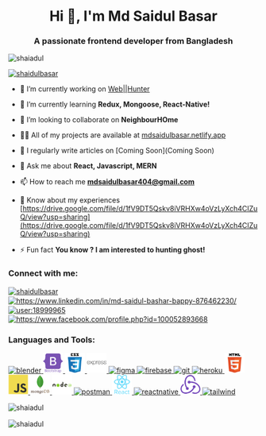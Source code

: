 <h1 align="center">Hi 👋, I'm Md Saidul Basar</h1>
<h3 align="center">A passionate frontend developer from Bangladesh</h3>

<p align="left"> <img src="https://komarev.com/ghpvc/?username=shaiadul&label=Profile%20views&color=0e75b6&style=flat" alt="shaiadul" /> </p>

<p align="left"> <a href="https://twitter.com/shaidulbasar" target="blank"><img src="https://img.shields.io/twitter/follow/shaidulbasar?logo=twitter&style=for-the-badge" alt="shaidulbasar" /></a> </p>

- 🔭 I’m currently working on [Web||Hunter](https://github.com/shaiadul/Web-Hunter)

- 🌱 I’m currently learning **Redux, Mongoose, React-Native!**

- 👯 I’m looking to collaborate on **NeighbourHOme**

- 👨‍💻 All of my projects are available at [mdsaidulbasar.netlify.app](mdsaidulbasar.netlify.app)

- 📝 I regularly write articles on [Coming Soon](Coming Soon)

- 💬 Ask me about **React, Javascript, MERN**

- 📫 How to reach me **mdsaidulbasar404@gmail.com**

- 📄 Know about my experiences [https://drive.google.com/file/d/1fV9DT5Qskv8iVRHXw4oVzLyXch4CIZuQ/view?usp=sharing](https://drive.google.com/file/d/1fV9DT5Qskv8iVRHXw4oVzLyXch4CIZuQ/view?usp=sharing)

- ⚡ Fun fact **You know ? I am interested to hunting ghost!**

<h3 align="left">Connect with me:</h3>
<p align="left">
<a href="https://twitter.com/shaidulbasar" target="blank"><img align="center" src="https://raw.githubusercontent.com/rahuldkjain/github-profile-readme-generator/master/src/images/icons/Social/twitter.svg" alt="shaidulbasar" height="30" width="40" /></a>
<a href="https://linkedin.com/in/https://www.linkedin.com/in/md-saidul-bashar-bappy-876462230/" target="blank"><img align="center" src="https://raw.githubusercontent.com/rahuldkjain/github-profile-readme-generator/master/src/images/icons/Social/linked-in-alt.svg" alt="https://www.linkedin.com/in/md-saidul-bashar-bappy-876462230/" height="30" width="40" /></a>
<a href="https://stackoverflow.com/users/user:18999965" target="blank"><img align="center" src="https://raw.githubusercontent.com/rahuldkjain/github-profile-readme-generator/master/src/images/icons/Social/stack-overflow.svg" alt="user:18999965" height="30" width="40" /></a>
<a href="https://fb.com/https://www.facebook.com/profile.php?id=100052893668" target="blank"><img align="center" src="https://raw.githubusercontent.com/rahuldkjain/github-profile-readme-generator/master/src/images/icons/Social/facebook.svg" alt="https://www.facebook.com/profile.php?id=100052893668" height="30" width="40" /></a>
</p>

<h3 align="left">Languages and Tools:</h3>
<p align="left"> <a href="https://www.blender.org/" target="_blank" rel="noreferrer"> <img src="https://download.blender.org/branding/community/blender_community_badge_white.svg" alt="blender" width="40" height="40"/> </a> <a href="https://getbootstrap.com" target="_blank" rel="noreferrer"> <img src="https://raw.githubusercontent.com/devicons/devicon/master/icons/bootstrap/bootstrap-plain-wordmark.svg" alt="bootstrap" width="40" height="40"/> </a> <a href="https://www.w3schools.com/css/" target="_blank" rel="noreferrer"> <img src="https://raw.githubusercontent.com/devicons/devicon/master/icons/css3/css3-original-wordmark.svg" alt="css3" width="40" height="40"/> </a> <a href="https://expressjs.com" target="_blank" rel="noreferrer"> <img src="https://raw.githubusercontent.com/devicons/devicon/master/icons/express/express-original-wordmark.svg" alt="express" width="40" height="40"/> </a> <a href="https://www.figma.com/" target="_blank" rel="noreferrer"> <img src="https://www.vectorlogo.zone/logos/figma/figma-icon.svg" alt="figma" width="40" height="40"/> </a> <a href="https://firebase.google.com/" target="_blank" rel="noreferrer"> <img src="https://www.vectorlogo.zone/logos/firebase/firebase-icon.svg" alt="firebase" width="40" height="40"/> </a> <a href="https://git-scm.com/" target="_blank" rel="noreferrer"> <img src="https://www.vectorlogo.zone/logos/git-scm/git-scm-icon.svg" alt="git" width="40" height="40"/> </a> <a href="https://heroku.com" target="_blank" rel="noreferrer"> <img src="https://www.vectorlogo.zone/logos/heroku/heroku-icon.svg" alt="heroku" width="40" height="40"/> </a> <a href="https://www.w3.org/html/" target="_blank" rel="noreferrer"> <img src="https://raw.githubusercontent.com/devicons/devicon/master/icons/html5/html5-original-wordmark.svg" alt="html5" width="40" height="40"/> </a> <a href="https://developer.mozilla.org/en-US/docs/Web/JavaScript" target="_blank" rel="noreferrer"> <img src="https://raw.githubusercontent.com/devicons/devicon/master/icons/javascript/javascript-original.svg" alt="javascript" width="40" height="40"/> </a> <a href="https://www.mongodb.com/" target="_blank" rel="noreferrer"> <img src="https://raw.githubusercontent.com/devicons/devicon/master/icons/mongodb/mongodb-original-wordmark.svg" alt="mongodb" width="40" height="40"/> </a> <a href="https://nodejs.org" target="_blank" rel="noreferrer"> <img src="https://raw.githubusercontent.com/devicons/devicon/master/icons/nodejs/nodejs-original-wordmark.svg" alt="nodejs" width="40" height="40"/> </a> <a href="https://postman.com" target="_blank" rel="noreferrer"> <img src="https://www.vectorlogo.zone/logos/getpostman/getpostman-icon.svg" alt="postman" width="40" height="40"/> </a> <a href="https://reactjs.org/" target="_blank" rel="noreferrer"> <img src="https://raw.githubusercontent.com/devicons/devicon/master/icons/react/react-original-wordmark.svg" alt="react" width="40" height="40"/> </a> <a href="https://reactnative.dev/" target="_blank" rel="noreferrer"> <img src="https://reactnative.dev/img/header_logo.svg" alt="reactnative" width="40" height="40"/> </a> <a href="https://redux.js.org" target="_blank" rel="noreferrer"> <img src="https://raw.githubusercontent.com/devicons/devicon/master/icons/redux/redux-original.svg" alt="redux" width="40" height="40"/> </a> <a href="https://tailwindcss.com/" target="_blank" rel="noreferrer"> <img src="https://www.vectorlogo.zone/logos/tailwindcss/tailwindcss-icon.svg" alt="tailwind" width="40" height="40"/> </a> </p>

<p><img align="center" src="https://github-readme-stats.vercel.app/api/top-langs?username=shaiadul&show_icons=true&locale=en&layout=compact" alt="shaiadul" /></p>

<p><img align="center" src="https://github-readme-streak-stats.herokuapp.com/?user=shaiadul&" alt="shaiadul" /></p>
